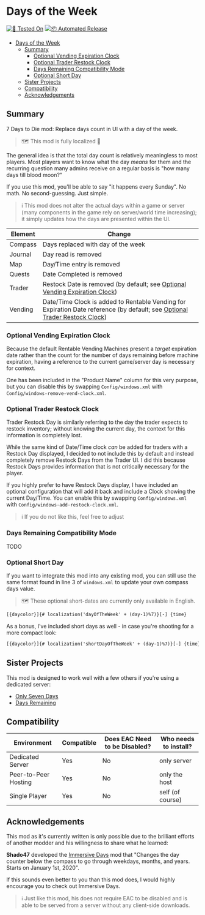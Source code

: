 # Days of the Week

[![🧪 Tested On](https://img.shields.io/badge/🧪%20Tested%20On-A20.6%20b9-blue.svg)](https://7daystodie.com/) [![📦 Automated Release](https://github.com/jonathan-robertson/days-of-the-week/actions/workflows/release.yml/badge.svg)](https://github.com/jonathan-robertson/days-of-the-week/actions/workflows/release.yml)

- [Days of the Week](#days-of-the-week)
  - [Summary](#summary)
    - [Optional Vending Expiration Clock](#optional-vending-expiration-clock)
    - [Optional Trader Restock Clock](#optional-trader-restock-clock)
    - [Days Remaining Compatibility Mode](#days-remaining-compatibility-mode)
    - [Optional Short Day](#optional-short-day)
  - [Sister Projects](#sister-projects)
  - [Compatibility](#compatibility)
  - [Acknowledgements](#acknowledgements)

## Summary

7 Days to Die mod: Replace days count in UI with a day of the week.

> 🗺️ This mod is fully localized 🎉

The general idea is that the total day count is relatively meaningless to most players. Most players want to know what the day *means* for them and the recurring question many admins receive on a regular basis is "how many days till blood moon?"

If you use this mod, you'll be able to say "it happens every Sunday". No math. No second-guessing. Just simple.

> ℹ️ This mod does not alter the actual days within a game or server (many components in the game rely on server/world time increasing); it simply updates how the days are presented within the UI.

Element | Change
--- | ---
Compass | Days replaced with day of the week
Journal | Day read is removed
Map | Day/Time entry is removed
Quests | Date Completed is removed
Trader | Restock Date is removed (by default; see [Optional Vending Expiration Clock](#optional-vending-expiration-clock))
Vending | Date/Time Clock is added to Rentable Vending for Expiration Date reference (by default; see [Optional Trader Restock Clock](#optional-trader-restock-clock))

### Optional Vending Expiration Clock

Because the default Rentable Vending Machines present a *target* expiration date rather than the count for the number of days remaining before machine expiration, having a reference to the current game/server day is necessary for context.

One has been included in the "Product Name" column for this very purpose, but you can disable this by swapping `Config/windows.xml` with `Config/windows-remove-vend-clock.xml`.

### Optional Trader Restock Clock

Trader Restock Day is similarly referring to the day the trader expects to restock inventory; without knowing the current day, the context for this information is completely lost.

While the same kind of Date/Time clock *can* be added for traders with a Restock Day displayed, I decided to not include this by default and instead completely remove Restock Days from the Trader UI. I did this because Restock Days provides information that is not critically necessary for the player.

If you highly prefer to have Restock Days display, I have included an optional configuration that will add it back and include a Clock showing the current Day/Time. You can enable this by swapping `Config/windows.xml` with `Config/windows-add-restock-clock.xml`.

> ℹ️ If you do not like this, feel free to adjust

### Days Remaining Compatibility Mode

TODO

### Optional Short Day

If you want to integrate this mod into any existing mod, you can still use the same format found in line 3 of `windows.xml` to update your own compass days value.

> 🗺️ These optional short-dates are currently only available in English.

```xml
[{daycolor}]{# localization('dayOfTheWeek' + (day-1)%7)}[-] {time}
```

As a bonus, I've included short days as well - in case you're shooting for a more compact look:

```xml
[{daycolor}]{# localization('shortDayOfTheWeek' + (day-1)%7)}[-] {time}
```

## Sister Projects

This mod is designed to work well with a few others if you're using a dedicated server:

- [Only Seven Days](https://github.com/jonathan-robertson/only-seven-days)
- [Days Remaining](https://github.com/jonathan-robertson/days-remaining)

## Compatibility

Environment | Compatible | Does EAC Need to be Disabled? | Who needs to install?
--- | --- | --- | ---
Dedicated Server | Yes | No | only server
Peer-to-Peer Hosting | Yes | No | only the host
Single Player | Yes | No | self (of course)

## Acknowledgements

This mod as it's currently written is only possible due to the brilliant efforts of another modder and his willingness to share what he learned:

**Shado47** developed the [Immersive Days](https://7daystodiemods.com/immersive-days-display/) mod that "Changes the day counter below the compass to go through weekdays, months, and years. Starts on January 1st, 2020".

If this sounds even better to you than this mod does, I would highly encourage you to check out Immersive Days.
> ℹ️ Just like this mod, his does not require EAC to be disabled and is able to be served from a server without any client-side downloads.
